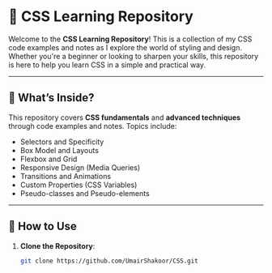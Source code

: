 # 🌈 CSS Learning Repository

Welcome to the **CSS Learning Repository**! This is a collection of my CSS code examples and notes as I explore the world of styling and design. Whether you're a beginner or looking to sharpen your skills, this repository is here to help you learn CSS in a simple and practical way.

---

## 🎯 What’s Inside?

This repository covers **CSS fundamentals** and **advanced techniques** through code examples and notes. Topics include:
- Selectors and Specificity
- Box Model and Layouts
- Flexbox and Grid
- Responsive Design (Media Queries)
- Transitions and Animations
- Custom Properties (CSS Variables)
- Pseudo-classes and Pseudo-elements

---

## 🚀 How to Use

1. **Clone the Repository**:
   ```bash
   git clone https://github.com/UmairShakoor/CSS.git
